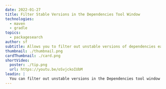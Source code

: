 ```yaml
---
date: 2022-01-27
title: Filter Stable Versions in the Dependencies Tool Window
technologies:
  - maven
  - gradle
topics:
  - packagesearch
author: sf
subtitle: Allows you to filter out unstable versions of dependencies easily
thumbnail: ./thumbnail.png
cardThumbnail: ./card.png
shortVideo:
  poster: ./tip.png
  url: https://youtu.be/oSvjckoIUbM
leadin: |
  You can filter out unstable versions in the Dependencies tool window by selecting the "Only stable" checkbox.
---
```


